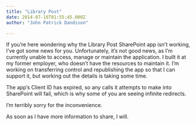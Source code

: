 ```yaml
---
title: "Library Post"
date: 2014-07-16T01:55:45.000Z
author: "John Patrick Dandison"

---
```


If you’re here wondering why the Library Post SharePoint app isn’t working, I’ve got some news for you. Unfortunately, it’s not good news, as I’m currently unable to access, manage or maintain the application. I built it at my former employer, who doesn’t have the resources to maintain it. I’m working on transferring control and republishing the app so that I can support it, but working out the details is taking some time.

The app’s Client ID has expired, so any calls it attempts to make into SharePoint will fail, which is why some of you are seeing infinite redirects.

I’m terribly sorry for the inconvenience.

As soon as I have more information to share, I will.
